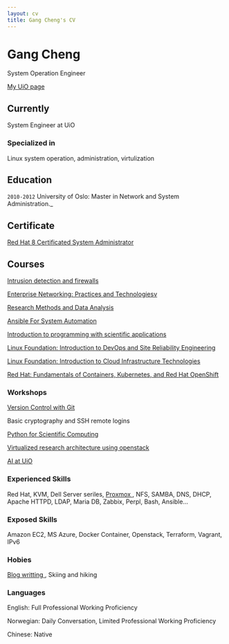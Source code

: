 ```yaml
---
layout: cv
title: Gang Cheng's CV
---
```

# Gang Cheng
System Operation Engineer

<div id="webaddress">
<a href="https://www.med.uio.no/ncmm/personer/adm/gangch/index.html">My UiO page</a>
</div>


## Currently

System Engineer at UiO

### Specialized in

Linux system operation, administration, virtulization



## Education

`2010-2012`
University of Oslo: Master in Network and System Administration._


## Certificate 

<a href="https://www.redhat.com/en/services/certification/rhcsa"> Red Hat 8 Certificated System Administrator</a>


## Courses

<a href="https://www.uio.no/studier/emner/matnat/ifi/INF5004NSA/index.html"> Intrusion detection and firewalls </a>

<a href="https://www.uio.no/studier/emner/matnat/ifi/INF4018NSA/index.html"> Enterprise Networking: Practices and Technologiesv </a>

<a href="https://www.uio.no/studier/emner/matnat/ifi/INF5100NSA/index.html"> Research Methods and Data Analysis </a>

<a href="https://www.udemy.com/course/mastering-ansible/?gclid=Cj0KCQiAhMOMBhDhARIsAPVml-HCo3Nm7AYmD15j425Ld7FLtLZOYQ9vTev6CMsi5-DeO7ST9exGqw0aAuX3EALw_wcB&matchtype=e&utm_campaign=LongTail_la.EN_cc.ROW&utm_content=deal4584&utm_medium=udemyads&utm_source=adwords&utm_term=_._ag_80675493522_._ad_535700245675_._kw_ansible+course_._de_c_._dm__._pl__._ti_kwd-822946965094_._li_1010826_._pd__._"> Ansible For System Automation </a>

<a href="https://www.uio.no/studier/emner/matnat/ifi/INF1100/index-eng.html">Introduction to programming with scientific applications</a>

<a href="https://learning.edx.org/course/course-v1:LinuxFoundationX+LFS162x+3T2019/home"> Linux Foundation: Introduction to DevOps and Site Reliability Engineering</a>

<a href="https://learning.edx.org/course/course-v1:LinuxFoundationX+LFS151.x+2T2020/home"> Linux Foundation: Introduction to Cloud Infrastructure Technologies

<a href="https://www.edx.org/course/fundamentals-of-containers-kubernetes-and-red-hat">Red Hat: Fundamentals of Containers, Kubernetes, and Red Hat OpenShift</a>


### Workshops

<a href="https://www.ub.uio.no/english/courses-events/courses/other/Carpentry/211103_github"> Version Control with Git </a>

Basic cryptography and SSH remote logins 
  
<a href="https://www.ub.uio.no/english/courses-events/courses/other/coderefinery/Python%20for%20Scientific%20Computing%20%28internediate%29"> Python for Scientific Computing</a>

<a href="https://arnsteio.github.io/UH-IaaS-mini-workshop/"> Virtualized research architecture using openstack</a>
  
<a href="https://www.uio.no/tjenester/it/forskning/kompetansehuber/uio-ai-hub-node-project/it-resources/"> AI at UiO </a>



### Experienced Skills

Red Hat, KVM, Dell Server seriles, <a href="https://www.proxmox.com/en/">Proxmox </a>, NFS, SAMBA, DNS, DHCP, Apache HTTPD, LDAP, Maria DB, Zabbix, Perpl, Bash, Ansible...


### Exposed Skills

Amazon EC2, MS Azure, Docker Container, Openstack, Terraform, Vagrant, IPv6
  
### Hobies
  
<a href="https://norchinese.com/category/eng/">Blog writting </a>, Skiing and hiking
  
### Languages
  
English: Full Professional Working Proficiency
  
Norwegian: Daily Conversation, Limited Professional Working Proficiency
  
Chinese: Native

<!-- ### Footer

Last updated: May 2013 -->



